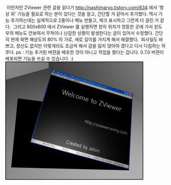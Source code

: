  이런저런 ZViewer 관련 글을 읽다가 <http://nashimaryo.tistory.com/834> 에서 '항상 위' 기능을 필요로 하는 분이 있다는 것을 알고, 간단할 거 같아서 추가했다. 역시 기능 추가하는데는 실제적으로 2줄이나 메뉴 만들고, 체크 표시하고 그런게 더 걸린 거 같다.
 그리고 800x600 에서 ZViewer 를 실행하면 창의 위치가 엉뚱한 곳에 가서 윈도우의 메뉴도 안보여서 무척이나 난감한 상황이 발생한다는 글이 있어서 수정했다. 간단히 현재 화면 해상도의 80% 의 가로, 세로 길이를 가지게 해서 해결했다.
 회사일도 바쁘고, 정신도 없지만 이렇게라도 조금씩 해서 감을 잃지 않아야 겠다고 다시 다짐하는 하루다.
ps : 기능 추가된 버젼을 배포한 것이 아니고 작업을 했다는 겁니다. 0.7.0 버젼이 배포되면 기능을 쓰실 수 있습니다. :)
<img src="zviewer.png" width="432" height="370" />

